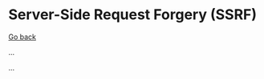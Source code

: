 # Server-Side Request Forgery (SSRF)

[Go back](../../index.md)

<div class="row row-cols-md-2"><div>

...
</div><div>

...
</div></div>